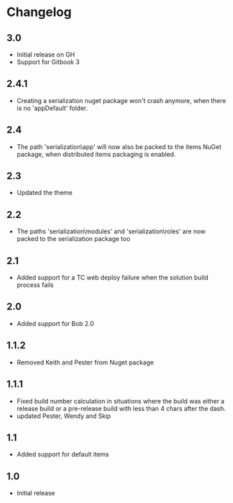 # Changelog

## 3.0

* Initial release on GH
* Support for Gitbook 3

## 2.4.1

* Creating a serialization nuget package won't crash anymore, when there is no 'appDefault' folder.

## 2.4

* The path 'serialization\app' will now also be packed to the items NuGet package, when distributed items packaging is enabled.

## 2.3

* Updated the theme

## 2.2

* The paths 'serialization\modules' and 'serialization\roles' are now packed to the serialization package too

## 2.1

* Added support for a TC web deploy failure when the solution build process fails

## 2.0

* Added support for Bob 2.0

## 1.1.2

* Removed Keith and Pester from Nuget package

## 1.1.1

* Fixed build number calculation in situations where the build was either a release build or a pre-release build with less than 4 chars after the dash.
* updated Pester, Wendy and Skip

## 1.1

* Added support for default items

## 1.0

* Initial release
